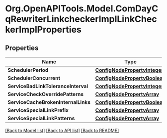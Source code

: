 # Org.OpenAPITools.Model.ComDayCqRewriterLinkcheckerImplLinkCheckerImplProperties
## Properties

Name | Type | Description | Notes
------------ | ------------- | ------------- | -------------
**SchedulerPeriod** | [**ConfigNodePropertyInteger**](ConfigNodePropertyInteger.md) |  | [optional] 
**SchedulerConcurrent** | [**ConfigNodePropertyBoolean**](ConfigNodePropertyBoolean.md) |  | [optional] 
**ServiceBadLinkToleranceInterval** | [**ConfigNodePropertyInteger**](ConfigNodePropertyInteger.md) |  | [optional] 
**ServiceCheckOverridePatterns** | [**ConfigNodePropertyArray**](ConfigNodePropertyArray.md) |  | [optional] 
**ServiceCacheBrokenInternalLinks** | [**ConfigNodePropertyBoolean**](ConfigNodePropertyBoolean.md) |  | [optional] 
**ServiceSpecialLinkPrefix** | [**ConfigNodePropertyArray**](ConfigNodePropertyArray.md) |  | [optional] 
**ServiceSpecialLinkPatterns** | [**ConfigNodePropertyArray**](ConfigNodePropertyArray.md) |  | [optional] 

[[Back to Model list]](../README.md#documentation-for-models) [[Back to API list]](../README.md#documentation-for-api-endpoints) [[Back to README]](../README.md)


